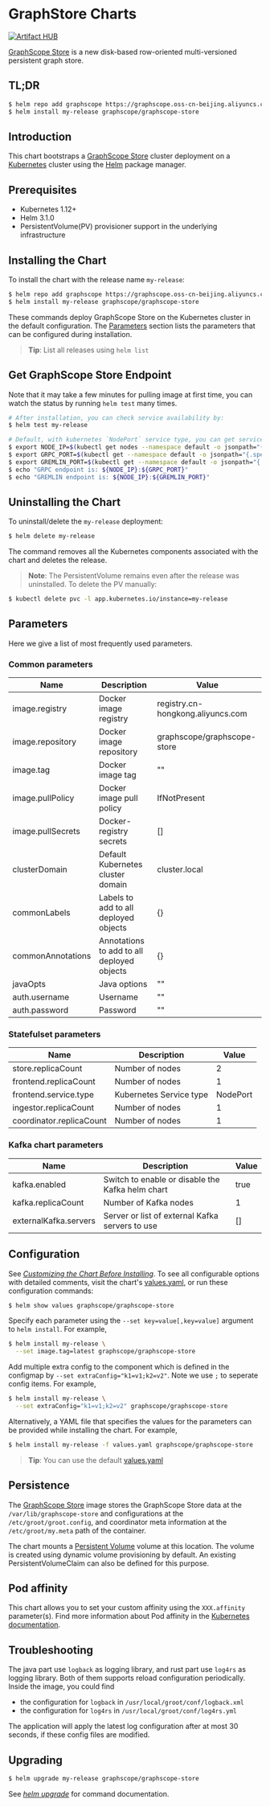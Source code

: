 GraphStore Charts
=================

[![Artifact HUB](https://img.shields.io/endpoint?url=https://artifacthub.io/badge/repository/graphscope)](https://artifacthub.io/packages/helm/graphscope/graphscope-store)

[GraphScope Store](https://github.com/alibaba/GraphScope/tree/main/interactive_engine/groot/src/main) is a new disk-based row-oriented multi-versioned persistent graph store.


## TL;DR

```bash
$ helm repo add graphscope https://graphscope.oss-cn-beijing.aliyuncs.com/charts/
$ helm install my-release graphscope/graphscope-store
```

## Introduction

This chart bootstraps a [GraphScope Store](https://github.com/alibaba/GraphScope/tree/main/interactive_engine/groot/src/main) cluster deployment on a [Kubernetes](http://kubernetes.io) cluster using the [Helm](https://helm.sh) package manager.

## Prerequisites

- Kubernetes 1.12+
- Helm 3.1.0
- PersistentVolume(PV) provisioner support in the underlying infrastructure

## Installing the Chart

To install the chart with the release name `my-release`:

```bash
$ helm repo add graphscope https://graphscope.oss-cn-beijing.aliyuncs.com/charts/
$ helm install my-release graphscope/graphscope-store
```

These commands deploy GraphScope Store on the Kubernetes cluster in the default configuration. The [Parameters](#parameters) section lists the parameters that can be configured during installation.

> **Tip**: List all releases using `helm list`

## Get GraphScope Store Endpoint

Note that it may take a few minutes for pulling image at first time, you can watch the status by running `helm test` many times.

```bash
# After installation, you can check service availability by:
$ helm test my-release

# Default, with kubernetes `NodePort` service type, you can get service endpoint by:
$ export NODE_IP=$(kubectl get nodes --namespace default -o jsonpath="{.items[0].status.addresses[0].address}")
$ export GRPC_PORT=$(kubectl get --namespace default -o jsonpath="{.spec.ports[0].nodePort}" services my-release-graphscope-store-frontend)
$ export GREMLIN_PORT=$(kubectl get --namespace default -o jsonpath="{.spec.ports[1].nodePort}" services my-release-graphscope-store-frontend)
$ echo "GRPC endpoint is: ${NODE_IP}:${GRPC_PORT}"
$ echo "GREMLIN endpoint is: ${NODE_IP}:${GREMLIN_PORT}"
```

## Uninstalling the Chart

To uninstall/delete the `my-release` deployment:

```bash
$ helm delete my-release
```

The command removes all the Kubernetes components associated with the chart and deletes the release.

> **Note**: The PersistentVolume remains even after the release was uninstalled. To delete the PV manually:

```bash
$ kubectl delete pvc -l app.kubernetes.io/instance=my-release
```


## Parameters

Here we give a list of most frequently used parameters.

### Common parameters

| Name | Description | Value |
|---|---|---|
| image.registry | Docker image registry | registry.cn-hongkong.aliyuncs.com |
| image.repository | Docker image repository | graphscope/graphscope-store |
| image.tag | Docker image tag | "" |
| image.pullPolicy | Docker image pull policy | IfNotPresent |
| image.pullSecrets | Docker-registry secrets | [] |
| clusterDomain | Default Kubernetes cluster domain | cluster.local |
| commonLabels | Labels to add to all deployed objects | {} |
| commonAnnotations | Annotations to add to all deployed objects | {} |
| javaOpts | Java options | "" |
| auth.username | Username | "" |
| auth.password | Password | "" |


### Statefulset parameters

| Name | Description | Value |
|---|---|---|
| store.replicaCount | Number of nodes | 2 |
| frontend.replicaCount | Number of nodes | 1 |
| frontend.service.type| Kubernetes Service type| NodePort |
| ingestor.replicaCount | Number of nodes | 1 |
| coordinator.replicaCount | Number of nodes | 1 |

### Kafka chart parameters

| Name | Description | Value |
|---|---|---|
| kafka.enabled | Switch to enable or disable the Kafka helm chart | true |
| kafka.replicaCount | Number of Kafka nodes | 1 |
| externalKafka.servers | Server or list of external Kafka servers to use | [] |

## Configuration

See [*Customizing the Chart Before Installing*](https://helm.sh/docs/intro/using_helm/#customizing-the-chart-before-installing). To see all configurable options with detailed comments, visit the chart's [values.yaml](https://github.com/alibaba/GraphScope/blob/main/charts/graphscope-store/values.yaml), or run these configuration commands:

```bash
$ helm show values graphscope/graphscope-store
```

Specify each parameter using the `--set key=value[,key=value]` argument to `helm install`. For example,

```bash
$ helm install my-release \
  --set image.tag=latest graphscope/graphscope-store
```

Add multiple extra config to the component which is defined in the configmap by
`--set extraConfig="k1=v1;k2=v2"`. Note we use `;` to seperate config items. For example,

```bash
$ helm install my-release \
  --set extraConfig="k1=v1;k2=v2" graphscope/graphscope-store
```


Alternatively, a YAML file that specifies the values for the parameters can be provided while installing the chart. For example,

```bash
$ helm install my-release -f values.yaml graphscope/graphscope-store
```

> **Tip**: You can use the default [values.yaml](values.yaml)


## Persistence

The [GraphScope Store](https://github.com/alibaba/GraphScope/tree/main/interactive_engine/src/v2/src/main) image stores the GraphScope Store data at the `/var/lib/graphscope-store` and configurations at the `/etc/groot/groot.config`, and coordinator meta information at the `/etc/groot/my.meta` path of the container.

The chart mounts a [Persistent Volume](https://kubernetes.io/docs/user-guide/persistent-volumes/) volume at this location. The volume is created using dynamic volume provisioning by default. An existing PersistentVolumeClaim can also be defined for this purpose.


## Pod affinity

This chart allows you to set your custom affinity using the `XXX.affinity` parameter(s). Find more information about Pod affinity in the [Kubernetes documentation](https://kubernetes.io/docs/concepts/configuration/assign-pod-node/#affinity-and-anti-affinity).


## Troubleshooting

The java part use `logback` as logging library, and rust part use `log4rs` as logging library.
Both of them supports reload configuration periodically.
Inside the image, you could find
  - the configuration for `logback` in `/usr/local/groot/conf/logback.xml`
  - the configuration for `log4rs` in `/usr/local/groot/conf/log4rs.yml`

The application will apply the latest log configuration after at most 30 seconds, if these config files are modified.
## Upgrading

```bash
$ helm upgrade my-release graphscope/graphscope-store
```
See [*helm upgrade*](https://helm.sh/docs/helm/helm_upgrade/) for command documentation.
